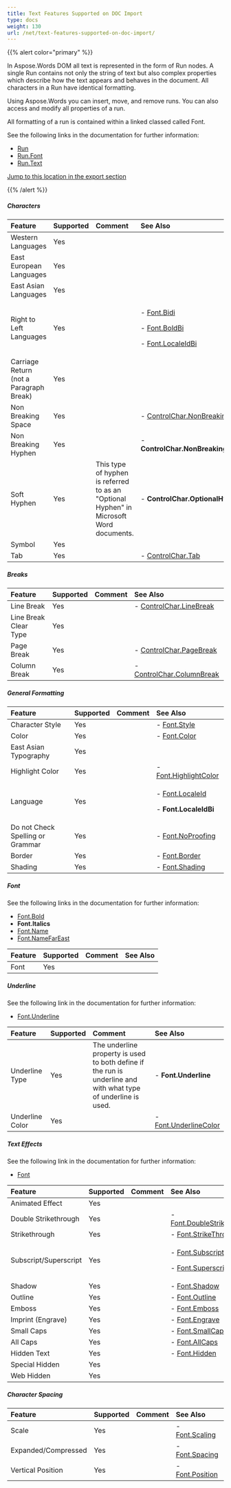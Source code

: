 ```yaml
---
title: Text Features Supported on DOC Import
type: docs
weight: 130
url: /net/text-features-supported-on-doc-import/
---
```


{{% alert color="primary" %}} 

In Aspose.Words DOM all text is represented in the form of Run nodes. A single Run contains not only the string of text but also complex properties which describe how the text appears and behaves in the document. All characters in a Run have identical formatting.

Using Aspose.Words you can insert, move, and remove runs. You can also access and modify all properties of a run.

All formatting of a run is contained within a linked classed called Font.

See the following links in the documentation for further information:

- [Run](https://apireference.aspose.com/words/net/aspose.words/Run)
- [Run.Font](https://apireference.aspose.com/words/net/aspose.words/inline/properties/font)
- [Run.Text](https://apireference.aspose.com/words/net/aspose.words/inline/properties/text)

[Jump to this location in the export section](/words/net/text-features-supported-on-doc-export/)

{{% /alert %}} 
##### **Characters**

|**Feature**|**Supported**|**Comment**|**See Also**|
| :- | :- | :- | :- |
|Western Languages |Yes | | |
|East European Languages |Yes | | |
|East Asian Languages |Yes | | |
|Right to Left Languages |Yes | |<p>- [Font.Bidi](https://apireference.aspose.com/words/net/aspose.words/font/properties/bidi) </p><p>- [Font.BoldBi](https://apireference.aspose.com/words/net/aspose.words/font/properties/boldbidi) </p><p>- [Font.LocaleIdBi](https://apireference.aspose.com/words/net/aspose.words/font/properties/localeidbi)</p>|
|Carriage Return (not a Paragraph Break) |Yes | | |
|Non Breaking Space |Yes | |- [ControlChar.NonBreakingSpace](https://apireference.aspose.com/words/net/aspose.words/ControlChar)|
|Non Breaking Hyphen |Yes | |- **ControlChar.NonBreakingHyphen**|
|Soft Hyphen |Yes |This type of hyphen is referred to as an "Optional Hyphen" in Microsoft Word documents. |- **ControlChar.OptionalHyphen**|
|Symbol |Yes | | |
|Tab |Yes | |- [ControlChar.Tab](https://apireference.aspose.com/words/net/aspose.words/ControlChar)|
##### **Breaks**

|**Feature**|**Supported**|**Comment**|**See Also**|
| :- | :- | :- | :- |
|Line Break |Yes | |- [ControlChar.LineBreak](https://apireference.aspose.com/words/net/aspose.words/ControlChar)|
|Line Break Clear Type |Yes | | |
|Page Break |Yes | |- [ControlChar.PageBreak](https://apireference.aspose.com/words/net/aspose.words/ControlChar)|
|Column Break |Yes | |- [ControlChar.ColumnBreak](https://apireference.aspose.com/words/net/aspose.words/ControlChar)|
##### **General Formatting**

|**Feature**|**Supported**|**Comment**|**See Also**|
| :- | :- | :- | :- |
|Character Style |Yes | |- [Font.Style](https://apireference.aspose.com/words/net/aspose.words/font)|
|Color |Yes | |- [Font.Color](https://apireference.aspose.com/words/net/aspose.words/font)|
|East Asian Typography |Yes | | |
|Highlight Color |Yes | |- [Font.HighlightColor](https://apireference.aspose.com/words/net/aspose.words/font)|
|Language |Yes | |<p>- [Font.LocaleId](https://apireference.aspose.com/words/net/aspose.words/font) </p><p>- **Font.LocaleIdBi**</p>|
|Do not Check Spelling or Grammar |Yes | |- [Font.NoProofing](https://apireference.aspose.com/words/net/aspose.words/font)|
|Border |Yes | |- [Font.Border](https://apireference.aspose.com/words/net/aspose.words/font)|
|Shading |Yes | |- [Font.Shading](https://apireference.aspose.com/words/net/aspose.words/font)|
##### **Font**
See the following links in the documentation for further information:

- [Font.Bold](https://apireference.aspose.com/words/net/aspose.words/font)
- **Font.Italics**
- [Font.Name](https://apireference.aspose.com/words/net/aspose.words/font)
- [Font.NameFarEast](https://apireference.aspose.com/words/net/aspose.words/font)

|**Feature**|**Supported**|**Comment**|**See Also**|
| :- | :- | :- | :- |
|Font |Yes | | |
##### **Underline**
See the following link in the documentation for further information:

- [Font.Underline](https://apireference.aspose.com/words/net/aspose.words/font)

|**Feature**|**Supported**|**Comment**|**See Also**|
| :- | :- | :- | :- |
|Underline Type |Yes |The underline property is used to both define if the run is underline and with what type of underline is used. |- **Font.Underline**|
|Underline Color |Yes | |- [Font.UnderlineColor](https://apireference.aspose.com/words/net/aspose.words/font/properties/UnderlineColor)|
##### **Text Effects**
See the following link in the documentation for further information:

- [Font](https://apireference.aspose.com/words/net/aspose.words/font)

|**Feature**|**Supported**|**Comment**|**See Also**|
| :- | :- | :- | :- |
|Animated Effect |Yes | | |
|Double Strikethrough |Yes | |- [Font.DoubleStrikeThrough](https://apireference.aspose.com/words/net/aspose.words/font/properties/DoubleStrikeThrough)|
|Strikethrough |Yes | |- [Font.StrikeThrough](https://apireference.aspose.com/words/net/aspose.words/font/properties/StrikeThrough)|
|Subscript/Superscript |Yes | |<p>- [Font.Subscript](https://apireference.aspose.com/words/net/aspose.words/font/properties/Subscript) </p><p>- [Font.Superscript](https://apireference.aspose.com/words/net/aspose.words/font/properties/Superscript)</p>|
|Shadow |Yes | |- [Font.Shadow](https://apireference.aspose.com/words/net/aspose.words/font/properties/Shadow)|
|Outline |Yes | |- [Font.Outline](https://apireference.aspose.com/words/net/aspose.words/font/properties/Outline)|
|Emboss |Yes | |- [Font.Emboss](https://apireference.aspose.com/words/net/aspose.words/font/properties/Emboss)|
|Imprint (Engrave) |Yes | |- [Font.Engrave](https://apireference.aspose.com/words/net/aspose.words/font/properties/Engrave)|
|Small Caps |Yes | |- [Font.SmallCaps](https://apireference.aspose.com/words/net/aspose.words/font/properties/SmallCaps)|
|All Caps |Yes | |- [Font.AllCaps](https://apireference.aspose.com/words/net/aspose.words/font/properties/AllCaps)|
|Hidden Text |Yes | |- [Font.Hidden](https://apireference.aspose.com/words/net/aspose.words/font/properties/Hidden)|
|Special Hidden |Yes | | |
|Web Hidden |Yes | | |
##### **Character Spacing**

|**Feature**|**Supported**|**Comment**|**See Also**|
| :- | :- | :- | :- |
|Scale |Yes | |- [Font.Scaling](https://apireference.aspose.com/words/net/aspose.words/font/properties/Scaling)|
|Expanded/Compressed |Yes | |- [Font.Spacing](https://apireference.aspose.com/words/net/aspose.words/font/properties/Spacing)|
|Vertical Position |Yes | |- [Font.Position](https://apireference.aspose.com/words/net/aspose.words/font/properties/Position)|

